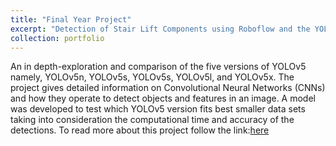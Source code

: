 ```yaml
---
title: "Final Year Project"
excerpt: "Detection of Stair Lift Components using Roboflow and the YOLOv5 algorithm.<br/><img src='/images/Screenshot from 2023-10-27 12-10-17.png'>"
collection: portfolio
---
```


An in depth-exploration and comparison of the five versions of YOLOv5 namely, YOLOv5n, YOLOv5s, YOLOv5s, YOLOv5l, and YOLOv5x. The project gives detailed information on Convolutional Neural Networks (CNNs) and how they operate to detect objects and features in an image. A model was developed to test which YOLOv5 version fits best smaller data sets taking into consideration the computational time and accuracy of the detections. To read more about this project follow the link:[here](https://github.com/odysseasb12/odysseasb12.github.io/blob/master/files/annotated-FInal%20Submission%20FYP-1.pdf)
